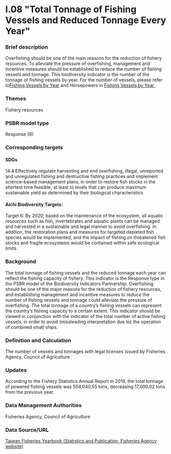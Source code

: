 # I.08 "Total Tonnage of Fishing Vessels and Reduced Tonnage Every Year"

<script type="text/javascript" src="http://cdn.mathjax.org/mathjax/latest/MathJax.js?config=TeX-AMS-MML_HTMLorMML"></script>

### Brief description
Overfishing should be one of the main reasons for the reduction of fishery resources. To alleviate the pressure of overfishing, management and incentive measures should be established to reduce the number of fishing vessels and tonnage. This biodiversity indicator is the number of the tonnage of fishing vessels by year. For the number of vessels, please refer to[Fishing Vessels by Year](/zh-hant/indicator/psbr/161) and Horsepowers in [ Fishing Vessels by Year ](zh-hant/indicator/psbr/162).
### Themes
Fishery resources
### PSBR model type
Response (R)
### Corresponding targets
#### SDGs
14.4 Effectively regulate harvesting and end overfishing, illegal, unreported and unregulated fishing and destructive fishing practices and implement science-based management plans, in order to restore fish stocks in the shortest time feasible, at least to levels that can produce maximum sustainable yield as determined by their biological characteristics
#### Aichi Biodiversity Targets:
Target 6: By 2020, based on the maintenance of the ecosystem, all aquatic resources such as fish, invertebrates and aquatic plants can be managed and harvested in a sustainable and legal manner to avoid overfishing. In addition, the restoration plans and measures for targeted depleted fish species would be implemented, and the impact of fishing on threatened fish stocks and fragile ecosystems would be contained within safe ecological limits.
### Background
The total tonnage of fishing vessels and the reduced tonnage each year can reflect the fishing capacity of fishery. This indicator is the Response type in the PSBR model of the Biodiversity Indicators Partnership. Overfishing should be one of the major reasons for the reduction of fishery resources, and establishing management and incentive measures to reduce the number of fishing vessels and tonnage could alleviate the pressure of overfishing. The total tonnage of a country’s fishing vessels can represent the country’s fishing capacity to a certain extent. This indicator should be viewed in conjunction with the indicator of the total number of active fishing vessels, in order to avoid (missleading interpretation due to) the operation of combined small ships.
### Definition and Calculation
The number of vessels and tonnages with legal licenses issued by Fisheries Agency, Council of Agriculture
### Updates
According to the Fishery Statistics Annual Report in 2019, the total tonnage of powered fishing vessels was 554,040,55 tons, decreasing 17,000.02 tons from the previous year.
### Data Management Authorities
Fisheries Agency, Council of Agriculture
### Data Source/URL
[Taiwan Fisheries Yearbook (Statistics and Publication, Fisheries Agency website)](https://www.fa.gov.tw/cht/PublicationsFishYear/index.aspx)